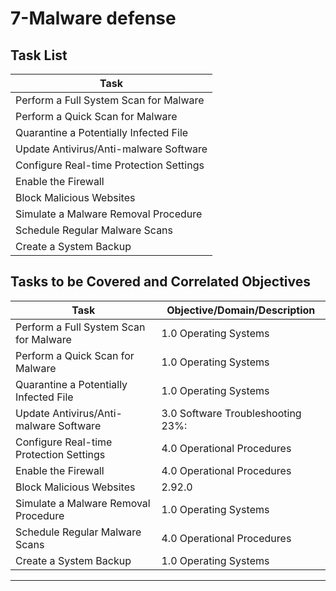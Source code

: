 # 7-Malware defense 

## Task List

| Task                           |
|--------------------------------|
| Perform a Full System Scan for Malware |
| Perform a Quick Scan for Malware |
| Quarantine a Potentially Infected File |
| Update Antivirus/Anti-malware Software |
| Configure Real-time Protection Settings |
| Enable the Firewall            |
| Block Malicious Websites       |
| Simulate a Malware Removal Procedure |
| Schedule Regular Malware Scans |
| Create a System Backup         |

## Tasks to be Covered and Correlated Objectives

| Task                           | Objective/Domain/Description                                      |
|--------------------------------|------------------------------------------------------------------|
| Perform a Full System Scan for Malware | 1.0 Operating Systems                                     |
| Perform a Quick Scan for Malware | 1.0 Operating Systems                                          |
| Quarantine a Potentially Infected File | 1.0 Operating Systems                                    |
| Update Antivirus/Anti-malware Software | 3.0 Software Troubleshooting    23%:                      |
| Configure Real-time Protection Settings | 4.0 Operational Procedures                               |
| Enable the Firewall            | 4.0 Operational Procedures                                        |
| Block Malicious Websites       | 2.92.0  |  Security: • Router settings                            |
| Simulate a Malware Removal Procedure | 1.0 Operating Systems                                      |
| Schedule Regular Malware Scans | 4.0 Operational Procedures                                        |
| Create a System Backup         | 1.0 Operating Systems                                             |

---


